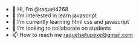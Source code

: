 - 👋 Hi, I’m @raquel4268
- 👀 I’m interested in learn javascript
- 🌱 I’m currently learning html css and javascript
- 💞️ I’m looking to collaborate on students
- 📫 How to reach me raquelsetupexe@gmail.com

<!---
raquel4268/raquel4268 is a ✨ special ✨ repository because its `README.md` (this file) appears on your GitHub profile.
You can click the Preview link to take a look at your changes.
--->
